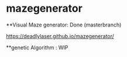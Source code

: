 # mazegenerator


**Visual Maze generator: Done (masterbranch)

https://deadlylaser.github.io/mazegenerator/

**genetic Algorithm : WIP


